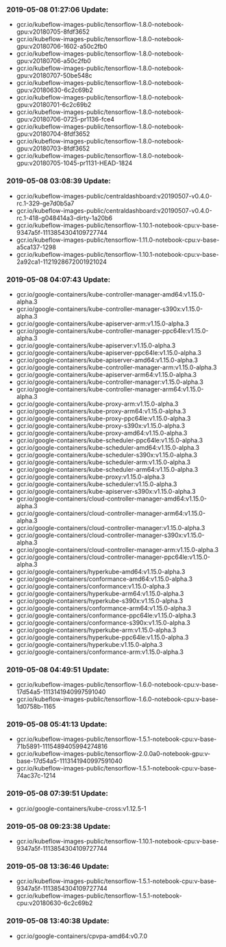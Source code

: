 ### 2019-05-08 01:27:06 Update:

- gcr.io/kubeflow-images-public/tensorflow-1.8.0-notebook-gpu:v20180705-8fdf3652
- gcr.io/kubeflow-images-public/tensorflow-1.8.0-notebook-gpu:v20180706-1602-a50c2fb0
- gcr.io/kubeflow-images-public/tensorflow-1.8.0-notebook-gpu:v20180706-a50c2fb0
- gcr.io/kubeflow-images-public/tensorflow-1.8.0-notebook-gpu:v20180707-50be548c
- gcr.io/kubeflow-images-public/tensorflow-1.8.0-notebook-gpu:v20180630-6c2c69b2
- gcr.io/kubeflow-images-public/tensorflow-1.8.0-notebook-gpu:v20180701-6c2c69b2
- gcr.io/kubeflow-images-public/tensorflow-1.8.0-notebook-gpu:v20180706-0725-pr1136-fce4
- gcr.io/kubeflow-images-public/tensorflow-1.8.0-notebook-gpu:v20180704-8fdf3652
- gcr.io/kubeflow-images-public/tensorflow-1.8.0-notebook-gpu:v20180703-8fdf3652
- gcr.io/kubeflow-images-public/tensorflow-1.8.0-notebook-gpu:v20180705-1045-pr1131-HEAD-1824
### 2019-05-08 03:08:39 Update:

- gcr.io/kubeflow-images-public/centraldashboard:v20190507-v0.4.0-rc.1-329-ge7d0b5a7
- gcr.io/kubeflow-images-public/centraldashboard:v20190507-v0.4.0-rc.1-418-g048414a3-dirty-1a20b6
- gcr.io/kubeflow-images-public/tensorflow-1.10.1-notebook-cpu:v-base-9347a5f-1113854304109727744
- gcr.io/kubeflow-images-public/tensorflow-1.11.0-notebook-cpu:v-base-a5ca137-1298
- gcr.io/kubeflow-images-public/tensorflow-1.10.1-notebook-cpu:v-base-2a92ca1-1121928672001921024
### 2019-05-08 04:07:43 Update:

- gcr.io/google-containers/kube-controller-manager-amd64:v1.15.0-alpha.3
- gcr.io/google-containers/kube-controller-manager-s390x:v1.15.0-alpha.3
- gcr.io/google-containers/kube-apiserver-arm:v1.15.0-alpha.3
- gcr.io/google-containers/kube-controller-manager-ppc64le:v1.15.0-alpha.3
- gcr.io/google-containers/kube-apiserver:v1.15.0-alpha.3
- gcr.io/google-containers/kube-apiserver-ppc64le:v1.15.0-alpha.3
- gcr.io/google-containers/kube-apiserver-amd64:v1.15.0-alpha.3
- gcr.io/google-containers/kube-controller-manager-arm:v1.15.0-alpha.3
- gcr.io/google-containers/kube-apiserver-arm64:v1.15.0-alpha.3
- gcr.io/google-containers/kube-controller-manager:v1.15.0-alpha.3
- gcr.io/google-containers/kube-controller-manager-arm64:v1.15.0-alpha.3
- gcr.io/google-containers/kube-proxy-arm:v1.15.0-alpha.3
- gcr.io/google-containers/kube-proxy-arm64:v1.15.0-alpha.3
- gcr.io/google-containers/kube-proxy-ppc64le:v1.15.0-alpha.3
- gcr.io/google-containers/kube-proxy-s390x:v1.15.0-alpha.3
- gcr.io/google-containers/kube-proxy-amd64:v1.15.0-alpha.3
- gcr.io/google-containers/kube-scheduler-ppc64le:v1.15.0-alpha.3
- gcr.io/google-containers/kube-scheduler-amd64:v1.15.0-alpha.3
- gcr.io/google-containers/kube-scheduler-s390x:v1.15.0-alpha.3
- gcr.io/google-containers/kube-scheduler-arm:v1.15.0-alpha.3
- gcr.io/google-containers/kube-scheduler-arm64:v1.15.0-alpha.3
- gcr.io/google-containers/kube-proxy:v1.15.0-alpha.3
- gcr.io/google-containers/kube-scheduler:v1.15.0-alpha.3
- gcr.io/google-containers/kube-apiserver-s390x:v1.15.0-alpha.3
- gcr.io/google-containers/cloud-controller-manager-amd64:v1.15.0-alpha.3
- gcr.io/google-containers/cloud-controller-manager-arm64:v1.15.0-alpha.3
- gcr.io/google-containers/cloud-controller-manager:v1.15.0-alpha.3
- gcr.io/google-containers/cloud-controller-manager-s390x:v1.15.0-alpha.3
- gcr.io/google-containers/cloud-controller-manager-arm:v1.15.0-alpha.3
- gcr.io/google-containers/cloud-controller-manager-ppc64le:v1.15.0-alpha.3
- gcr.io/google-containers/hyperkube-amd64:v1.15.0-alpha.3
- gcr.io/google-containers/conformance-amd64:v1.15.0-alpha.3
- gcr.io/google-containers/conformance:v1.15.0-alpha.3
- gcr.io/google-containers/hyperkube-arm64:v1.15.0-alpha.3
- gcr.io/google-containers/hyperkube-s390x:v1.15.0-alpha.3
- gcr.io/google-containers/conformance-arm64:v1.15.0-alpha.3
- gcr.io/google-containers/conformance-ppc64le:v1.15.0-alpha.3
- gcr.io/google-containers/conformance-s390x:v1.15.0-alpha.3
- gcr.io/google-containers/hyperkube-arm:v1.15.0-alpha.3
- gcr.io/google-containers/hyperkube-ppc64le:v1.15.0-alpha.3
- gcr.io/google-containers/hyperkube:v1.15.0-alpha.3
- gcr.io/google-containers/conformance-arm:v1.15.0-alpha.3
### 2019-05-08 04:49:51 Update:

- gcr.io/kubeflow-images-public/tensorflow-1.6.0-notebook-cpu:v-base-17d54a5-1113141940997591040
- gcr.io/kubeflow-images-public/tensorflow-1.6.0-notebook-cpu:v-base-1d0758b-1165
### 2019-05-08 05:41:13 Update:

- gcr.io/kubeflow-images-public/tensorflow-1.5.1-notebook-cpu:v-base-71b5891-1115489405994274816
- gcr.io/kubeflow-images-public/tensorflow-2.0.0a0-notebook-gpu:v-base-17d54a5-1113141940997591040
- gcr.io/kubeflow-images-public/tensorflow-1.5.1-notebook-cpu:v-base-74ac37c-1214
### 2019-05-08 07:39:51 Update:

- gcr.io/google-containers/kube-cross:v1.12.5-1
### 2019-05-08 09:23:38 Update:

- gcr.io/kubeflow-images-public/tensorflow-1.10.1-notebook-cpu:v-base-9347a5f-1113854304109727744
### 2019-05-08 13:36:46 Update:

- gcr.io/kubeflow-images-public/tensorflow-1.5.1-notebook-cpu:v-base-9347a5f-1113854304109727744
- gcr.io/kubeflow-images-public/tensorflow-1.5.1-notebook-cpu:v20180630-6c2c69b2
### 2019-05-08 13:40:38 Update:

- gcr.io/google-containers/cpvpa-amd64:v0.7.0
